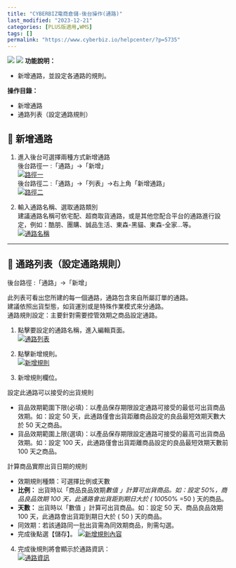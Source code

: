 ```yaml
---
title: "CYBERBIZ電商倉儲-後台操作(通路)"
last_modified: "2023-12-21"
categories: [PLUS版適用,WMS]
tags: []
permalink: "https://www.cyberbiz.io/helpcenter/?p=5735"
---
```


![](https://www.cyberbiz.io/helpcenter/wp-content/uploads/一般版1.png)
![](https://www.cyberbiz.io/helpcenter/wp-content/uploads/PLUS版3.png)
**功能說明：**  

* 新增通路，並設定各通路的規則。

**操作目錄：**

* 新增通路
* 通路列表（設定通路規則）

## 📌 新增通路



1. 進入後台可選擇兩種方式新增通路  
後台路徑一 :「通路」→「新增」  
[![路徑一](https://www.cyberbiz.io/support/wp-content/uploads/CYBERBIZ電商倉儲-後台操作通路01.png)](https://www.cyberbiz.io/support/wp-content/uploads/CYBERBIZ電商倉儲-後台操作通路01.png)  
後台路徑二 :「通路」→「列表」→右上角「新增通路」  
[![路徑二](https://www.cyberbiz.io/support/wp-content/uploads/CYBERBIZ電商倉儲-後台操作通路02.png)](https://www.cyberbiz.io/support/wp-content/uploads/CYBERBIZ電商倉儲-後台操作通路02.png)



2. 輸入通路名稱、選取通路類別  
建議通路名稱可依宅配、超商取貨通路，或是其他您配合平台的通路進行設定，例如：酷朋、團購、誠品生活、東森-黑貓、東森-全家...等。  
[![通路名稱](https://www.cyberbiz.io/support/wp-content/uploads/CYBERBIZ電商倉儲-後台操作通路03.png)](https://www.cyberbiz.io/support/wp-content/uploads/CYBERBIZ電商倉儲-後台操作通路03.png)



* * *

## 📌 通路列表（設定通路規則）


後台路徑 :「通路」→「新增」  


此列表可看出您所建的每一個通路，通路包含來自所屬訂單的通路。  
建議依照出貨型態，如貨運別或是特殊作業模式來分通路。  
通路規則設定：主要針對需要控管效期之商品設定通路。



1. 點擊要設定的通路名稱，進入編輯頁面。  
[![通路列表](https://www.cyberbiz.io/support/wp-content/uploads/CYBERBIZ電商倉儲-後台操作通路04.png)](https://www.cyberbiz.io/support/wp-content/uploads/CYBERBIZ電商倉儲-後台操作通路04.png)



2. 點擊新增規則。  
[![新增規則](https://www.cyberbiz.io/support/wp-content/uploads/CYBERBIZ電商倉儲-後台操作通路05.png)](https://www.cyberbiz.io/support/wp-content/uploads/CYBERBIZ電商倉儲-後台操作通路05.png)



3. 新增規則欄位。  


設定此通路可以接受的出貨規則

* 貨品效期範圍下限(必填)：以產品保存期限設定通路可接受的最低可出貨商品效期。如：設定 50 天，此通路僅會出貨距離商品設定的良品最短效期天數大於 50 天之商品。
* 貨品效期範圍上限(選填)：以產品保存期限設定通路可接受的最高可出貨商品效期。如：設定 100 天，此通路僅會出貨距離商品設定的良品最短效期天數前 100 天之商品。


計算商品實際出貨日期的規則

* 效期規則種類：可選擇比例或天數 
* **比例：** 出貨時以「商品良品效期*數值 」計算可出貨商品。如：設定 50%，商品良品效期 100 天，此通路會出貨距到期日大於 ( 100*50% =50 ) 天的商品。 
* **天數：** 出貨時以「數值 」計算可出貨商品。如：設定 50 天、商品良品效期 100 天，此通路會出貨距到期日大於 ( 50 ) 天的商品。
* 同效期：若該通路同一批出貨需為同效期商品，則需勾選。
* 完成後點選【儲存】。
[![新增規則內容](https://www.cyberbiz.io/support/wp-content/uploads/CYBERBIZ電商倉儲-後台操作通路06.png)](https://www.cyberbiz.io/support/wp-content/uploads/CYBERBIZ電商倉儲-後台操作通路06.png)



4. 完成後規則將會顯示於通路資訊：  
[![通路資訊](https://www.cyberbiz.io/support/wp-content/uploads/CYBERBIZ電商倉儲-後台操作通路07.png)](https://www.cyberbiz.io/support/wp-content/uploads/CYBERBIZ電商倉儲-後台操作通路07.png)

